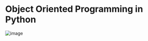 # Object Oriented Programming in Python
![image](https://user-images.githubusercontent.com/58844165/166664999-5b45d8af-8df0-49fc-aaca-b8c509e44a09.png)
